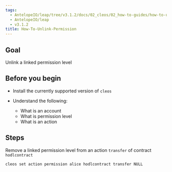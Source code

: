 ```yaml
---
tags:
  - AntelopeIO/leap/tree/v3.1.2/docs/02_cleos/02_how-to-guides/how-to-unlink-permission.md
  - AntelopeIO/leap
  - v3.1.2
title: How-To-Unlink-Permission
---
```

## Goal

Unlink a linked permission level

## Before you begin

* Install the currently supported version of `cleos`

* Understand the following:
  * What is an account
  * What is permission level
  * What is an action

## Steps

Remove a linked permission level from an action `transfer` of contract `hodlcontract`

```sh
cleos set action permission alice hodlcontract transfer NULL
```
